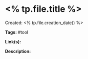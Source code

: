# <% tp.file.title %>

Created: <% tp.file.creation_date() %>

**Tags:** #tool

**Link(s):**

**Description:**


